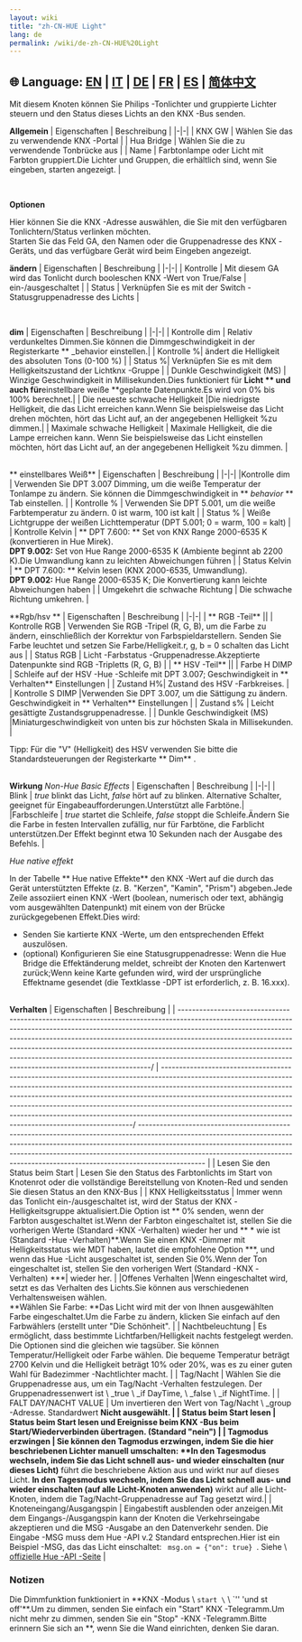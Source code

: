 ```yaml
---
layout: wiki
title: "zh-CN-HUE Light"
lang: de
permalink: /wiki/de-zh-CN-HUE%20Light
---
```

🌐 Language: [EN](https://supergiovane.github.io/node-red-contrib-knx-ultimate/wiki/HUE%20Light) | [IT](https://supergiovane.github.io/node-red-contrib-knx-ultimate/wiki/it-HUE%20Light) | [DE](https://supergiovane.github.io/node-red-contrib-knx-ultimate/wiki/de-HUE%20Light) | [FR](https://supergiovane.github.io/node-red-contrib-knx-ultimate/wiki/fr-HUE%20Light) | [ES](https://supergiovane.github.io/node-red-contrib-knx-ultimate/wiki/es-HUE%20Light) | [简体中文](https://supergiovane.github.io/node-red-contrib-knx-ultimate/wiki/zh-CN-HUE%20Light)
---

<p> Mit diesem Knoten können Sie Philips -Tonlichter und gruppierte Lichter steuern und den Status dieses Lichts an den KNX -Bus senden.</p>

**Allgemein**
| Eigenschaften | Beschreibung |
|-|-|
| KNX GW | Wählen Sie das zu verwendende KNX -Portal |
| Hua Bridge | Wählen Sie die zu verwendende Tonbrücke aus |
| Name | Farbtonlampe oder Licht mit Farbton gruppiert.Die Lichter und Gruppen, die erhältlich sind, wenn Sie eingeben, starten angezeigt. |

<br/>

**Optionen**

Hier können Sie die KNX -Adresse auswählen, die Sie mit den verfügbaren Tonlichtern/Status verlinken möchten.<br/>
Starten Sie das Feld GA, den Namen oder die Gruppenadresse des KNX -Geräts, und das verfügbare Gerät wird beim Eingeben angezeigt.

**ändern**
| Eigenschaften | Beschreibung |
|-|-|
| Kontrolle | Mit diesem GA wird das Tonlicht durch booleschen KNX -Wert von True/False | ein-/ausgeschaltet |
| Status | Verknüpfen Sie es mit der Switch -Statusgruppenadresse des Lichts |

<br/>

**dim**
| Eigenschaften | Beschreibung |
|-|-|
| Kontrolle dim | Relativ verdunkeltes Dimmen.Sie können die Dimmgeschwindigkeit in der Registerkarte \*\* _behavior einstellen.|
| Kontrolle %| ändert die Helligkeit des absoluten Tons (0-100 %) |
| Status %| Verknüpfen Sie es mit dem Helligkeitszustand der Lichtknx -Gruppe |
| Dunkle Geschwindigkeit (MS) | Winzige Geschwindigkeit in Millisekunden.Dies funktioniert für **Licht ** und auch für**einstellbare weiße \*\*geplante Datenpunkte.Es wird von 0% bis 100% berechnet.|
| Die neueste schwache Helligkeit |Die niedrigste Helligkeit, die das Licht erreichen kann.Wenn Sie beispielsweise das Licht drehen möchten, hört das Licht auf, an der angegebenen Helligkeit %zu dimmen.|
| Maximale schwache Helligkeit | Maximale Helligkeit, die die Lampe erreichen kann. Wenn Sie beispielsweise das Licht einstellen möchten, hört das Licht auf, an der angegebenen Helligkeit %zu dimmen. |

<br/> ** einstellbares Weiß** | Eigenschaften | Beschreibung |
|-|-|
|Kontrolle dim | Verwenden Sie DPT 3.007 Dimming, um die weiße Temperatur der Tonlampe zu ändern. Sie können die Dimmgeschwindigkeit in \*\* _behavior_ \*\* Tab einstellen. |
| Kontrolle % | Verwenden Sie DPT 5.001, um die weiße Farbtemperatur zu ändern. 0 ist warm, 100 ist kalt |
| Status % | Weiße Lichtgruppe der weißen Lichttemperatur (DPT 5.001; 0 = warm, 100 = kalt) |
| Kontrolle Kelvin | ** DPT 7.600: ** Set von KNX Range 2000-6535 K (konvertieren in Hue Mirek). <br/>**DPT 9.002:** Set von Hue Range 2000-6535 K (Ambiente beginnt ab 2200 K).Die Umwandlung kann zu leichten Abweichungen führen |
| Status Kelvin | ** DPT 7.600: ** Kelvin lesen (KNX 2000-6535, Umwandlung).<br/>**DPT 9.002:** Hue Range 2000-6535 K; Die Konvertierung kann leichte Abweichungen haben |
| Umgekehrt die schwache Richtung | Die schwache Richtung umkehren. |
<br/>

\*\*Rgb/hsv \*\*
| Eigenschaften | Beschreibung |
|-|-|
| ** RGB -Teil** ||
| Kontrolle RGB | Verwenden Sie RGB -Tripel (R, G, B), um die Farbe zu ändern, einschließlich der Korrektur von Farbspieldarstellern. Senden Sie Farbe leuchtet und setzen Sie Farbe/Helligkeit.r, g, b = 0 schalten das Licht aus |
| Status RGB | Licht -Farbstatus -Gruppenadresse.Akzeptierte Datenpunkte sind RGB -Tripletts (R, G, B) |
| ** HSV -Teil** ||
| Farbe H DIMP | Schleife auf der HSV -Hue -Schleife mit DPT 3.007; Geschwindigkeit in ** Verhalten** Einstellungen |
| Zustand H%| Zustand des HSV -Farbkreises. |
| Kontrolle S DIMP |Verwenden Sie DPT 3.007, um die Sättigung zu ändern. Geschwindigkeit in ** Verhalten** Einstellungen |
| Zustand s% | Leicht gesättigte Zustandsgruppenadresse. |
| Dunkle Geschwindigkeit (MS) |Miniaturgeschwindigkeit von unten bis zur höchsten Skala in Millisekunden. |

Tipp: Für die "V" (Helligkeit) des HSV verwenden Sie bitte die Standardsteuerungen der Registerkarte ** Dim** .

<br/> **Wirkung** _Non-Hue Basic Effects_
| Eigenschaften | Beschreibung |
|-|-|
| Blink | _true_ blinkt das Licht, _false_ hört auf zu blinken. Alternative Schalter, geeignet für Eingabeaufforderungen.Unterstützt alle Farbtöne.|
|Farbschleife | _true_ startet die Schleife, _false_ stoppt die Schleife.Ändern Sie die Farbe in festen Intervallen zufällig, nur für Farbtöne, die Farblicht unterstützen.Der Effekt beginnt etwa 10 Sekunden nach der Ausgabe des Befehls. |

_Hue native effekt_

In der Tabelle ** Hue native Effekte** den KNX -Wert auf die durch das Gerät unterstützten Effekte (z. B. "Kerzen", "Kamin", "Prism") abgeben.Jede Zeile assoziiert einen KNX -Wert (boolean, numerisch oder text, abhängig vom ausgewählten Datenpunkt) mit einem von der Brücke zurückgegebenen Effekt.Dies wird:

- Senden Sie kartierte KNX -Werte, um den entsprechenden Effekt auszulösen.
- (optional) Konfigurieren Sie eine Statusgruppenadresse: Wenn die Hue Bridge die Effektänderung meldet, schreibt der Knoten den Kartenwert zurück;Wenn keine Karte gefunden wird, wird der ursprüngliche Effektname gesendet (die Textklasse -DPT ist erforderlich, z. B. 16.xxx).

<br/> **Verhalten** | Eigenschaften | Beschreibung |
| ----------------------------------------------------------------------------------------------------------------------------------------------------------------------------------------------------------------------------------------------------------------------------------------------------------------------------------------------------------------------------------------------------------------------------------------------------------------------------/ | ----------------------------------------------------------------------------------------------------------------------------------------------------------------------------------------------------------------------------------------------------------------------------------------------------------------------------------------------------------------------------------------------------------------------------------------------------------------------------/ ------------------------------------------------------------------------------------------------------------------------------------------------------------------------------------------------------------------------------------------------------------------------------------------------------------------------------------------ |
| Lesen Sie den Status beim Start | Lesen Sie den Status des Farbtonlichts im Start von Knotenrot oder die vollständige Bereitstellung von Knoten-Red und senden Sie diesen Status an den KNX-Bus |
| KNX Helligkeitsstatus | Immer wenn das Tonlicht ein-/ausgeschaltet ist, wird der Status der KNX -Helligkeitsgruppe aktualisiert.Die Option ist ** 0% senden, wenn der Farbton ausgeschaltet ist.Wenn der Farbton eingeschaltet ist, stellen Sie die vorherigen Werte (Standard -KNX -Verhalten) wieder her und ** * wie ist (Standard -Hue -Verhalten)**.Wenn Sie einen KNX -Dimmer mit Helligkeitsstatus wie MDT haben, lautet die empfohlene Option \*\*\*, und wenn das Hue -Licht ausgeschaltet ist, senden Sie 0%.Wenn der Ton eingeschaltet ist, stellen Sie den vorherigen Wert (Standard -KNX -Verhalten) \*\*\*| wieder her. |
|Offenes Verhalten |Wenn eingeschaltet wird, setzt es das Verhalten des Lichts.Sie können aus verschiedenen Verhaltensweisen wählen. <br/> \*\*Wählen Sie Farbe: \*\*Das Licht wird mit der von Ihnen ausgewählten Farbe eingeschaltet.Um die Farbe zu ändern, klicken Sie einfach auf den Farbwählers (erstellt unter "Die Schönheit". |
| Nachtbeleuchtung | Es ermöglicht, dass bestimmte Lichtfarben/Helligkeit nachts festgelegt werden. Die Optionen sind die gleichen wie tagsüber. Sie können Temperatur/Helligkeit oder Farbe wählen. Die bequeme Temperatur beträgt 2700 Kelvin und die Helligkeit beträgt 10% oder 20%, was es zu einer guten Wahl für Badezimmer -Nachtlichter macht. |
| Tag/Nacht | Wählen Sie die Gruppenadresse aus, um ein Tag/Nacht -Verhalten festzulegen. Der Gruppenadressenwert ist \ _true \ _if DayTime, \ _false \ _if NightTime. |
| FALT DAY/NACHT VALUE | Um invertieren den Wert von Tag/Nacht \ _group -Adresse. Standardwert **Nicht ausgewählt. |
| Status beim Start lesen | Status beim Start lesen und Ereignisse beim KNX -Bus beim Start/Wiederverbinden übertragen. (Standard "nein") |
| Tagmodus erzwingen | Sie können den Tagmodus erzwingen, indem Sie die hier beschriebenen Lichter manuell umschalten: \*\*In den Tagesmodus wechseln, indem Sie das Licht schnell aus- und wieder einschalten (nur dieses Licht)** führt die beschriebene Aktion aus und wirkt nur auf dieses Licht. **In den Tagesmodus wechseln, indem Sie das Licht schnell aus- und wieder einschalten (auf alle Licht-Knoten anwenden)** wirkt auf alle Licht-Knoten, indem die Tag/Nacht-Gruppenadresse auf Tag gesetzt wird.|
| Knoteneingang/Ausgangspin | Eingabestift ausblenden oder anzeigen.Mit dem Eingangs-/Ausgangspin kann der Knoten die Verkehrseingabe akzeptieren und die MSG -Ausgabe an den Datenverkehr senden. Die Eingabe -MSG muss dem Hue -API v.2 Standard entsprechen.Hier ist ein Beispiel -MSG, das das Licht einschaltet: <Code> msg.on = {"on": true} </code>. Siehe \ [offizielle Hue -API -Seite](§url0§) |

### Notizen

Die Dimmfunktion funktioniert in \*\*KNX -Modus \ `start \` \ `'' 'und st off'**.Um zu dimmen, senden Sie einfach ein "Start" KNX -Telegramm.Um nicht mehr zu dimmen, senden Sie ein "Stop" -KNX -Telegramm.Bitte erinnern Sie sich an \*\*, wenn Sie die Wand einrichten, denken Sie daran.

<br/>

<br/>
